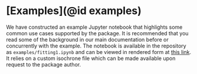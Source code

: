 # [Examples](@id examples)

We have constructed an example Jupyter notebook that highlights some common use cases supported by the package. It is recommended that you read some of the background in our main documentation before or concurrently with the example. The notebook is available in the repository as `examples/fitting1.ipynb` and can be viewed in rendered form at [this link](https://nbviewer.org/github/cgarling/StarFormationHistories.jl/blob/main/examples/fitting1.ipynb). It relies on a custom isochrone file which can be made available upon request to the package author. 